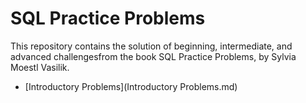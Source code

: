 # SQL Practice Problems

This repository contains the solution of beginning, intermediate, and advanced challengesfrom the book SQL Practice Problems, by Sylvia Moestl Vasilik.

- [Introductory Problems](Introductory Problems.md)
